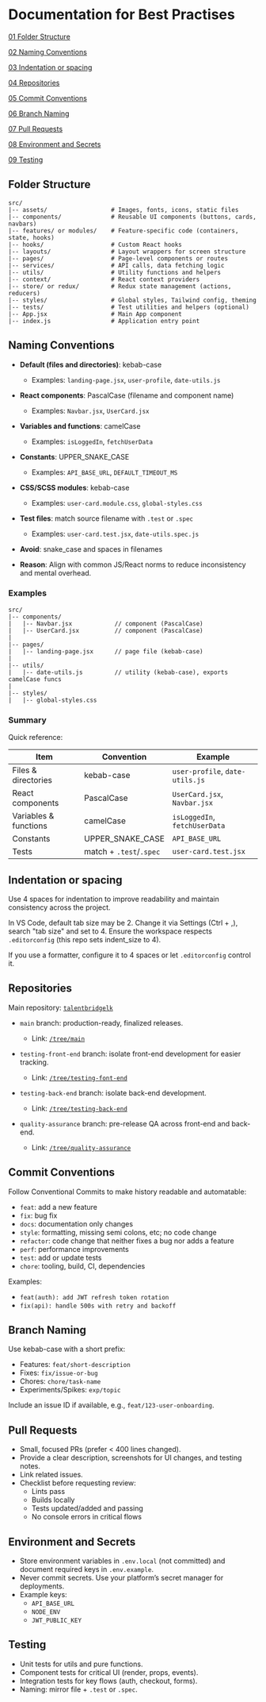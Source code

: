# Documentation for Best Practises

[01 Folder Structure](#folder-structure)

[02 Naming Conventions](#naming-conventions)

[03 Indentation or spacing](#indentation-or-spacing)

[04 Repositories](#repositories)

[05 Commit Conventions](#commit-conventions)

[06 Branch Naming](#branch-naming)

[07 Pull Requests](#pull-requests)

[08 Environment and Secrets](#environment-and-secrets)

[09 Testing](#testing)

## Folder Structure

```
src/
|-- assets/                  # Images, fonts, icons, static files
|-- components/              # Reusable UI components (buttons, cards, navbars)
|-- features/ or modules/    # Feature-specific code (containers, state, hooks)
|-- hooks/                   # Custom React hooks
|-- layouts/                 # Layout wrappers for screen structure
|-- pages/                   # Page-level components or routes
|-- services/                # API calls, data fetching logic
|-- utils/                   # Utility functions and helpers
|-- context/                 # React context providers
|-- store/ or redux/         # Redux state management (actions, reducers)
|-- styles/                  # Global styles, Tailwind config, theming
|-- tests/                   # Test utilities and helpers (optional)
|-- App.jsx                  # Main App component
|-- index.js                 # Application entry point
```

## Naming Conventions

-   **Default (files and directories)**: kebab-case

    -   Examples: `landing-page.jsx`, `user-profile`, `date-utils.js`

-   **React components**: PascalCase (filename and component name)

    -   Examples: `Navbar.jsx`, `UserCard.jsx`

-   **Variables and functions**: camelCase

    -   Examples: `isLoggedIn`, `fetchUserData`

-   **Constants**: UPPER_SNAKE_CASE

    -   Examples: `API_BASE_URL`, `DEFAULT_TIMEOUT_MS`

-   **CSS/SCSS modules**: kebab-case

    -   Examples: `user-card.module.css`, `global-styles.css`

-   **Test files**: match source filename with `.test` or `.spec`

    -   Examples: `user-card.test.jsx`, `date-utils.spec.js`

-   **Avoid**: snake_case and spaces in filenames
-   **Reason**: Align with common JS/React norms to reduce inconsistency and mental overhead.

### Examples

```
src/
|-- components/
|   |-- Navbar.jsx            // component (PascalCase)
|   |-- UserCard.jsx          // component (PascalCase)
|
|-- pages/
|   |-- landing-page.jsx      // page file (kebab-case)
|
|-- utils/
|   |-- date-utils.js         // utility (kebab-case), exports camelCase funcs
|
|-- styles/
|   |-- global-styles.css
```

### Summary

Quick reference:

| Item                  | Convention              | Example                         |
| --------------------- | ----------------------- | ------------------------------- |
| Files & directories   | kebab-case              | `user-profile`, `date-utils.js` |
| React components      | PascalCase              | `UserCard.jsx`, `Navbar.jsx`    |
| Variables & functions | camelCase               | `isLoggedIn`, `fetchUserData`   |
| Constants             | UPPER_SNAKE_CASE        | `API_BASE_URL`                  |
| Tests                 | match + `.test`/`.spec` | `user-card.test.jsx`            |

## Indentation or spacing

Use 4 spaces for indentation to improve readability and maintain consistency across the project.

In VS Code, default tab size may be 2. Change it via Settings (Ctrl + ,), search "tab size" and set to 4. Ensure the workspace respects `.editorconfig` (this repo sets indent_size to 4).

If you use a formatter, configure it to 4 spaces or let `.editorconfig` control it.

## Repositories

Main repository: [`talentbridgelk`](https://github.com/IshanMalithGunewardene/talentbridgelk)

-   `main` branch: production-ready, finalized releases.

    -   Link: [`/tree/main`](https://github.com/IshanMalithGunewardene/talentbridgelk/tree/main)

-   `testing-front-end` branch: isolate front-end development for easier tracking.

    -   Link: [`/tree/testing-font-end`](https://github.com/IshanMalithGunewardene/talentbridgelk/tree/testing-font-end)

-   `testing-back-end` branch: isolate back-end development.

    -   Link: [`/tree/testing-back-end`](https://github.com/IshanMalithGunewardene/talentbridgelk/tree/testing-back-end)

-   `quality-assurance` branch: pre-release QA across front-end and back-end.
    -   Link: [`/tree/quality-assurance`](https://github.com/IshanMalithGunewardene/talentbridgelk/tree/quality-assurance)

## Commit Conventions

Follow Conventional Commits to make history readable and automatable:

-   `feat`: add a new feature
-   `fix`: bug fix
-   `docs`: documentation only changes
-   `style`: formatting, missing semi colons, etc; no code change
-   `refactor`: code change that neither fixes a bug nor adds a feature
-   `perf`: performance improvements
-   `test`: add or update tests
-   `chore`: tooling, build, CI, dependencies

Examples:

-   `feat(auth): add JWT refresh token rotation`
-   `fix(api): handle 500s with retry and backoff`

## Branch Naming

Use kebab-case with a short prefix:

-   Features: `feat/short-description`
-   Fixes: `fix/issue-or-bug`
-   Chores: `chore/task-name`
-   Experiments/Spikes: `exp/topic`

Include an issue ID if available, e.g., `feat/123-user-onboarding`.

## Pull Requests

-   Small, focused PRs (prefer < 400 lines changed).
-   Provide a clear description, screenshots for UI changes, and testing notes.
-   Link related issues.
-   Checklist before requesting review:
    -   Lints pass
    -   Builds locally
    -   Tests updated/added and passing
    -   No console errors in critical flows

## Environment and Secrets

-   Store environment variables in `.env.local` (not committed) and document required keys in `.env.example`.
-   Never commit secrets. Use your platform’s secret manager for deployments.
-   Example keys:
    -   `API_BASE_URL`
    -   `NODE_ENV`
    -   `JWT_PUBLIC_KEY`

## Testing

-   Unit tests for utils and pure functions.
-   Component tests for critical UI (render, props, events).
-   Integration tests for key flows (auth, checkout, forms).
-   Naming: mirror file + `.test` or `.spec`.
